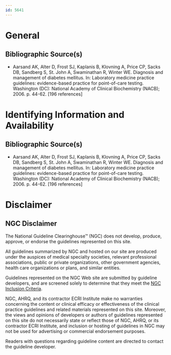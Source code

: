 ```yaml
---
id: 5641
---
```


# General

## Bibliographic Source(s)

- Aarsand AK, Alter D, Frost SJ, Kaplanis B, Klovning A, Price CP, Sacks DB, Sandberg S, St. John A, Swaminathan R, Winter WE. Diagnosis and management of diabetes mellitus. In: Laboratory medicine practice guidelines: evidence-based practice for point-of-care testing. Washington (DC): National Academy of Clinical Biochemistry (NACB); 2006. p. 44-62. [196 references]

# Identifying Information and Availability

## Bibliographic Source(s)

- Aarsand AK, Alter D, Frost SJ, Kaplanis B, Klovning A, Price CP, Sacks DB, Sandberg S, St. John A, Swaminathan R, Winter WE. Diagnosis and management of diabetes mellitus. In: Laboratory medicine practice guidelines: evidence-based practice for point-of-care testing. Washington (DC): National Academy of Clinical Biochemistry (NACB); 2006. p. 44-62. [196 references]

# Disclaimer

## NGC Disclaimer

The National Guideline Clearinghouse™ (NGC) does not develop, produce, approve, or endorse the guidelines represented on this site.

All guidelines summarized by NGC and hosted on our site are produced under the auspices of medical specialty societies, relevant professional associations, public or private organizations, other government agencies, health care organizations or plans, and similar entities.

Guidelines represented on the NGC Web site are submitted by guideline developers, and are screened solely to determine that they meet the [NGC Inclusion Criteria](/help-and-about/summaries/inclusion-criteria).

NGC, AHRQ, and its contractor ECRI Institute make no warranties concerning the content or clinical efficacy or effectiveness of the clinical practice guidelines and related materials represented on this site. Moreover, the views and opinions of developers or authors of guidelines represented on this site do not necessarily state or reflect those of NGC, AHRQ, or its contractor ECRI Institute, and inclusion or hosting of guidelines in NGC may not be used for advertising or commercial endorsement purposes.

Readers with questions regarding guideline content are directed to contact the guideline developer.

